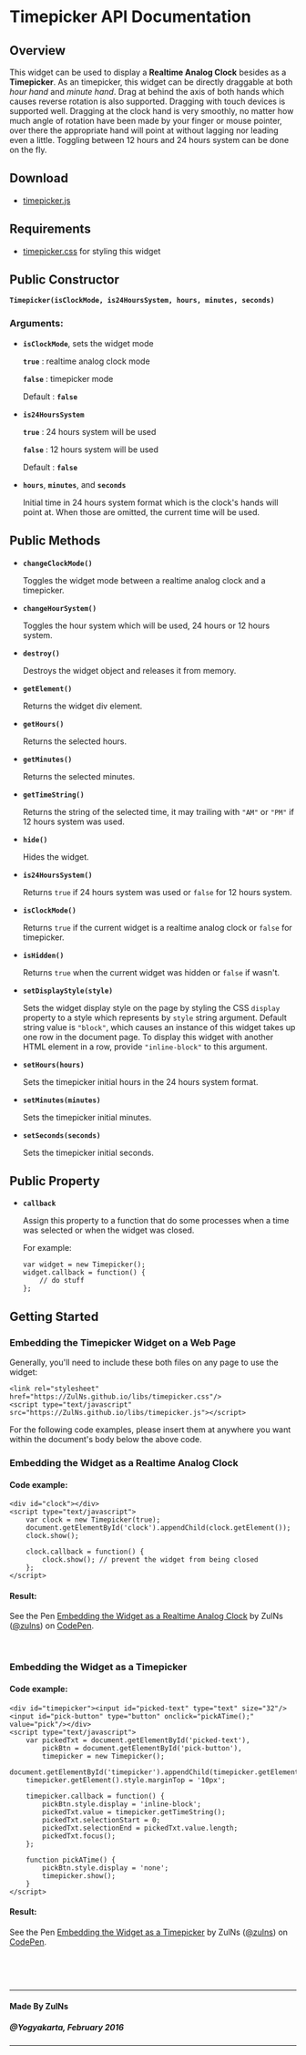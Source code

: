 # Timepicker API Documentation

## Overview
This widget can be used to display a **Realtime Analog Clock** besides as a **Timepicker**. As an timepicker, this widget can be directly draggable at both *hour hand* and *minute hand*. Drag at behind the axis of both hands which causes reverse rotation is also supported. Dragging with touch devices is supported well. Dragging at the clock hand is very smoothly, no matter how much angle of rotation have been made by your finger or mouse pointer, over there the appropriate hand will point at without lagging nor leading even a little. Toggling between 12 hours and 24 hours system can be done on the fly.

## Download
- [timepicker.js](https://ZulNs.github.io/libs/timepicker.js)

## Requirements
- [timepicker.css](https://ZulNs.github.io/libs/timepicker.css) for styling this widget

## Public Constructor
**`Timepicker(isClockMode, is24HoursSystem, hours, minutes, seconds)`**

### Arguments:
- **`isClockMode`**, sets the widget mode

  **`true`** : realtime analog clock mode

  **`false`** : timepicker mode

  Default : **`false`**

- **`is24HoursSystem`**

  **`true`** : 24 hours system will be used

  **`false`** : 12 hours system will be used

  Default : **`false`**

- **`hours`**, **`minutes`**, and **`seconds`**

  Initial time in 24 hours system format which is the clock's hands will point at. When those are omitted, the current time will be used.

## Public Methods
- **`changeClockMode()`**

  Toggles the widget mode between a realtime analog clock and a timepicker. 

- **`changeHourSystem()`**

  Toggles the hour system which will be used, 24 hours or 12 hours system.

- **`destroy()`**

  Destroys the widget object and releases it from memory.

- **`getElement()`**

  Returns the widget div element.

- **`getHours()`**

  Returns the selected hours.

- **`getMinutes()`**

  Returns the selected minutes.

- **`getTimeString()`**

  Returns the string of the selected time, it may trailing with `"AM"` or `"PM"` if 12 hours system was used.

- **`hide()`**

  Hides the widget.

- **`is24HoursSystem()`**

  Returns `true` if 24 hours system was used or `false` for 12 hours system.

- **`isClockMode()`**

  Returns `true` if the current widget is a realtime analog clock or `false` for timepicker.

- **`isHidden()`**

  Returns `true` when the current widget was hidden or `false` if wasn't.

- **`setDisplayStyle(style)`**

  Sets the widget display style on the page by styling the CSS `display` property to a style which represents by `style` string argument. Default string value is `"block"`, which causes an instance of this widget takes up one row in the document page. To display this widget with another HTML element in a row, provide `"inline-block"` to this argument.

- **`setHours(hours)`**

  Sets the timepicker initial hours in the 24 hours system format.

- **`setMinutes(minutes)`**

  Sets the timepicker initial minutes.

- **`setSeconds(seconds)`**

  Sets the timepicker initial seconds.

## Public Property
- **`callback`**

  Assign this property to a function that do some processes when a time was selected or when the widget was closed.

  For example:

      var widget = new Timepicker();
      widget.callback = function() {
          // do stuff
      };

## Getting Started

### Embedding the Timepicker Widget on a Web Page
Generally, you'll need to include these both files on any page to use the widget:

	<link rel="stylesheet" href="https://ZulNs.github.io/libs/timepicker.css"/>
	<script type="text/javascript" src="https://ZulNs.github.io/libs/timepicker.js"></script>

For the following code examples, please insert them at anywhere you want within the document's body below the above code.

### Embedding the Widget as a Realtime Analog Clock
#### Code example:

	<div id="clock"></div>
	<script type="text/javascript">
		var clock = new Timepicker(true);
		document.getElementById('clock').appendChild(clock.getElement());
		clock.show();
		
		clock.callback = function() {
			clock.show(); // prevent the widget from being closed
		};
	</script>

#### Result:

<p data-height="268" data-theme-id="22373" data-slug-hash="yemvNa" data-default-tab="result" data-user="zulns" class='codepen'>See the Pen <a href='http://codepen.io/zulns/pen/yemvNa/'>Embedding the Widget as a Realtime Analog Clock</a> by ZulNs (<a href='http://codepen.io/zulns'>@zulns</a>) on <a href='http://codepen.io'>CodePen</a>.</p>
<script async src="http://assets.codepen.io/assets/embed/ei.js"></script>

&nbsp;

### Embedding the Widget as a Timepicker
#### Code example:

	<div id="timepicker"><input id="picked-text" type="text" size="32"/><input id="pick-button" type="button" onclick="pickATime();" value="pick"/></div>
	<script type="text/javascript">
		var pickedTxt = document.getElementById('picked-text'),
			pickBtn = document.getElementById('pick-button'),
			timepicker = new Timepicker();
		document.getElementById('timepicker').appendChild(timepicker.getElement());
		timepicker.getElement().style.marginTop = '10px';
		
		timepicker.callback = function() {
			pickBtn.style.display = 'inline-block';
			pickedTxt.value = timepicker.getTimeString();
			pickedTxt.selectionStart = 0;
			pickedTxt.selectionEnd = pickedTxt.value.length;
			pickedTxt.focus();
		};
		
		function pickATime() {
			pickBtn.style.display = 'none';
			timepicker.show();
		}
	</script>

#### Result:

<p data-height="268" data-theme-id="22373" data-slug-hash="obKENy" data-default-tab="result" data-user="zulns" class='codepen'>See the Pen <a href='http://codepen.io/zulns/pen/obKENy/'>Embedding the Widget as a Timepicker</a> by ZulNs (<a href='http://codepen.io/zulns'>@zulns</a>) on <a href='http://codepen.io'>CodePen</a>.</p>
<script async src="htpp://assets.codepen.io/assets/embed/ei.js"></script>

&nbsp;

&nbsp;

---
#### Made By ZulNs
##### @Yogyakarta, February 2016
---
